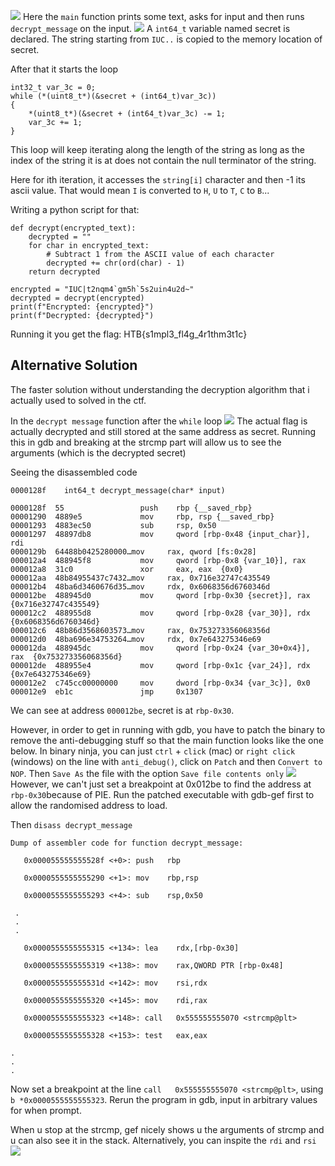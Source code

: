 ![](Assets/Screenshot%202025-04-01%20at%2011.27.55%20AM.png)
Here the `main` function prints some text, asks for input and then runs `decrypt_message` on the input.
![](Assets/Screenshot%202025-04-01%20at%2011.01.38%20AM.png)
A `int64_t` variable named secret is declared. The string starting from `IUC..` is copied to the memory location of secret. 

After that it starts the loop 
```
int32_t var_3c = 0;
while (*(uint8_t*)(&secret + (int64_t)var_3c))
{
    *(uint8_t*)(&secret + (int64_t)var_3c) -= 1;
    var_3c += 1;
}
```
This loop will keep iterating along the length of the string as long as the index of the string it is at does not contain the null terminator of the string. 

Here for ith iteration, it accesses the `string[i]` character and then -1 its ascii value. 
That would mean `I` is converted to `H`, `U` to `T`, `C` to `B`...

Writing a python script for that: 
```
def decrypt(encrypted_text):
    decrypted = ""
    for char in encrypted_text:
        # Subtract 1 from the ASCII value of each character
        decrypted += chr(ord(char) - 1)
    return decrypted

encrypted = "IUC|t2nqm4`gm5h`5s2uin4u2d~"
decrypted = decrypt(encrypted)
print(f"Encrypted: {encrypted}")
print(f"Decrypted: {decrypted}")
```
Running it you get the flag: HTB{s1mpl3_fl4g_4r1thm3t1c}

## Alternative Solution
The faster solution without understanding the decryption algorithm that i actually used to solved in the ctf. 

In the `decrypt message` function after the `while` loop
![](Assets/Screenshot%202025-04-01%20at%2011.01.38%20AM%201.png)
The actual flag is actually decrypted and still stored at the same address as secret. 
Running this in gdb and breaking at the strcmp part will allow us to see the arguments (which is the decrypted secret)

Seeing the disassembled code 
```
0000128f    int64_t decrypt_message(char* input)

0000128f  55                 push    rbp {__saved_rbp}
00001290  4889e5             mov     rbp, rsp {__saved_rbp}
00001293  4883ec50           sub     rsp, 0x50
00001297  48897db8           mov     qword [rbp-0x48 {input_char}], rdi
0000129b  64488b0425280000…mov     rax, qword [fs:0x28]
000012a4  488945f8           mov     qword [rbp-0x8 {var_10}], rax
000012a8  31c0               xor     eax, eax  {0x0}
000012aa  48b84955437c7432…mov     rax, 0x716e32747c435549
000012b4  48ba6d3460676d35…mov     rdx, 0x6068356d6760346d
000012be  488945d0           mov     qword [rbp-0x30 {secret}], rax  {0x716e32747c435549}
000012c2  488955d8           mov     qword [rbp-0x28 {var_30}], rdx  {0x6068356d6760346d}
000012c6  48b86d3568603573…mov     rax, 0x753273356068356d
000012d0  48ba696e34753264…mov     rdx, 0x7e643275346e69
000012da  488945dc           mov     qword [rbp-0x24 {var_30+0x4}], rax  {0x753273356068356d}
000012de  488955e4           mov     qword [rbp-0x1c {var_24}], rdx  {0x7e643275346e69}
000012e2  c745cc00000000     mov     dword [rbp-0x34 {var_3c}], 0x0
000012e9  eb1c               jmp     0x1307
```
We can see at address `000012be`, secret is at `rbp-0x30`.

However, in order to get in running with gdb, you have to patch the binary to remove the anti-debugging stuff so that the main function looks like the one below. In binary ninja, you can just `ctrl` + `click` (mac) or `right click` (windows) on the line with `anti_debug()`, click on `Patch` and then `Convert to NOP`. Then `Save As` the file with the option `Save file contents only`
![](Assets/Screenshot%202025-04-01%20at%2010.59.59%20AM.png)
However, we can't just set a breakpoint at 0x012be to find the address at `rbp-0x30`because of PIE. Run the patched executable with gdb-gef first to allow the randomised address to load. 

Then `disass decrypt_message` 
```
Dump of assembler code for function decrypt_message:

   0x000055555555528f <+0>: push   rbp

   0x0000555555555290 <+1>: mov    rbp,rsp

   0x0000555555555293 <+4>: sub    rsp,0x50

 .
 .
 .

   0x0000555555555315 <+134>: lea    rdx,[rbp-0x30]

   0x0000555555555319 <+138>: mov    rax,QWORD PTR [rbp-0x48]

   0x000055555555531d <+142>: mov    rsi,rdx

   0x0000555555555320 <+145>: mov    rdi,rax

   0x0000555555555323 <+148>: call   0x555555555070 <strcmp@plt>

   0x0000555555555328 <+153>: test   eax,eax

.
.
.
```

Now set a breakpoint at the line `call   0x555555555070 <strcmp@plt>`, using `b *0x0000555555555323`. Rerun the program in gdb, input in arbitrary values for when prompt. 

When u stop at the strcmp, gef nicely shows u the arguments of strcmp and u can also see it in the stack. Alternatively, you can inspite the `rdi` and `rsi`
![](Assets/Screenshot%202025-04-01%20at%2011.58.08%20AM.png)